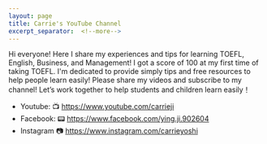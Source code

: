 ```yaml
---
layout: page
title: Carrie's YouTube Channel
excerpt_separator:  <!--more-->
---
```


Hi everyone! Here I share my experiences and tips for learning TOEFL, English, Business, and Management! I got a score of 100 at my first time of taking TOEFL. I'm dedicated to provide simply tips and free resources to help people learn easily! Please share my videos and subscribe to my channel! Let’s work together to help students and children learn easily！

- Youtube: 📺 <a href="https://www.youtube.com/carrieji" target="_blank">https://www.youtube.com/carrieji</a>
- Facebook: 📟 <a href="https://www.facebook.com/ying.ji.902604 " target="_blank">https://www.facebook.com/ying.ji.902604 </a>
- Instagram 📷 <a href="https://www.instagram.com/carrieyoshi" target="_blank">https://www.instagram.com/carrieyoshi</a>
